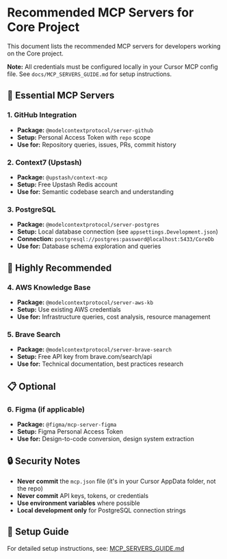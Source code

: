 # Recommended MCP Servers for Core Project

This document lists the recommended MCP servers for developers working on the Core project. 

**Note:** All credentials must be configured locally in your Cursor MCP config file. See `docs/MCP_SERVERS_GUIDE.md` for setup instructions.

## 🎯 Essential MCP Servers

### 1. GitHub Integration
- **Package:** `@modelcontextprotocol/server-github`
- **Setup:** Personal Access Token with `repo` scope
- **Use for:** Repository queries, issues, PRs, commit history

### 2. Context7 (Upstash)
- **Package:** `@upstash/context-mcp`
- **Setup:** Free Upstash Redis account
- **Use for:** Semantic codebase search and understanding

### 3. PostgreSQL
- **Package:** `@modelcontextprotocol/server-postgres`
- **Setup:** Local database connection (see `appsettings.Development.json`)
- **Connection:** `postgresql://postgres:password@localhost:5433/CoreDb`
- **Use for:** Database schema exploration and queries

## 🚀 Highly Recommended

### 4. AWS Knowledge Base
- **Package:** `@modelcontextprotocol/server-aws-kb`
- **Setup:** Use existing AWS credentials
- **Use for:** Infrastructure queries, cost analysis, resource management

### 5. Brave Search
- **Package:** `@modelcontextprotocol/server-brave-search`
- **Setup:** Free API key from brave.com/search/api
- **Use for:** Technical documentation, best practices research

## 📋 Optional

### 6. Figma (if applicable)
- **Package:** `@figma/mcp-server-figma`
- **Setup:** Figma Personal Access Token
- **Use for:** Design-to-code conversion, design system extraction

## 🔒 Security Notes

- **Never commit** the `mcp.json` file (it's in your Cursor AppData folder, not the repo)
- **Never commit** API keys, tokens, or credentials
- **Use environment variables** where possible
- **Local development only** for PostgreSQL connection strings

## 📖 Setup Guide

For detailed setup instructions, see: [MCP_SERVERS_GUIDE.md](./MCP_SERVERS_GUIDE.md)


